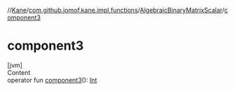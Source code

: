 //[Kane](../../index.md)/[com.github.jomof.kane.impl.functions](../index.md)/[AlgebraicBinaryMatrixScalar](index.md)/[component3](component3.md)



# component3  
[jvm]  
Content  
operator fun [component3](component3.md)(): [Int](https://kotlinlang.org/api/latest/jvm/stdlib/kotlin/-int/index.html)  



